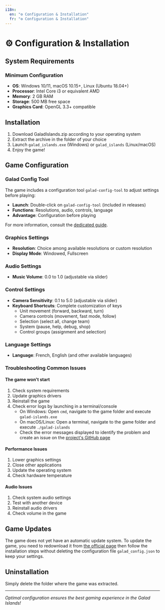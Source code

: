```yaml
---
i18n:
  en: "⚙️ Configuration & Installation"
  fr: "⚙️ Configuration & Installation"
---
```


# ⚙️ Configuration & Installation

## System Requirements

### Minimum Configuration

- **OS**: Windows 10/11, macOS 10.15+, Linux (Ubuntu 18.04+)
- **Processor**: Intel Core i3 or equivalent AMD
- **Memory**: 2 GB RAM
- **Storage**: 500 MB free space
- **Graphics Card**: OpenGL 3.3+ compatible


## Installation

1. Download GaladIslands.zip according to your operating system
2. Extract the archive in the folder of your choice
3. Launch `galad_islands.exe` (Windows) or `galad_islands` (Linux/macOS)
4. Enjoy the game!

## Game Configuration

### Galad Config Tool

The game includes a configuration tool `galad-config-tool` to adjust settings before playing:

- **Launch**: Double-click on `galad-config-tool` (included in releases)
- **Functions**: Resolutions, audio, controls, language
- **Advantage**: Configuration before playing

For more information, consult the [dedicated guide](../tools/galad-config-tool.md).

### Graphics Settings

- **Resolution**: Choice among available resolutions or custom resolution
- **Display Mode**: Windowed, Fullscreen

### Audio Settings

- **Music Volume**: 0.0 to 1.0 (adjustable via slider)

### Control Settings

- **Camera Sensitivity**: 0.1 to 5.0 (adjustable via slider)
- **Keyboard Shortcuts**: Complete customization of keys
  - Unit movement (forward, backward, turn)
  - Camera controls (movement, fast mode, follow)
  - Selection (select all, change team)
  - System (pause, help, debug, shop)
  - Control groups (assignment and selection)

### Language Settings

- **Language**: French, English (and other available languages)

### Troubleshooting Common Issues

#### The game won't start

1. Check system requirements
2. Update graphics drivers
3. Reinstall the game
4. Check error logs by launching in a terminal/console
   - On Windows: Open `cmd`, navigate to the game folder and execute `galad-islands.exe`
   - On macOS/Linux: Open a terminal, navigate to the game folder and execute `./galad-islands`
   - Check the error messages displayed to identify the problem and create an issue on the [project's GitHub page](https://github.com/Galad-Islands/Issues)

#### Performance Issues

1. Lower graphics settings
2. Close other applications
3. Update the operating system
4. Check hardware temperature

#### Audio Issues

1. Check system audio settings
2. Test with another device
3. Reinstall audio drivers
4. Check volume in the game

## Game Updates

The game does not yet have an automatic update system. To update the game, you need to redownload it from [the official page](https://fydyr.github.io/Galad-Islands/releases/) then follow the installation steps without deleting the configuration file `galad_config.json` to keep your settings.

## Uninstallation

Simply delete the folder where the game was extracted.

---

*Optimal configuration ensures the best gaming experience in the Galad Islands!*
